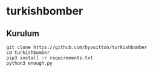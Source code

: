 # turkishbomber


<h2>Kurulum</h2>

```console
git clone https://github.com/byvuitton/turkishbomber
cd turkishbomber
pip3 install -r requirements.txt
python3 enough.py
```
